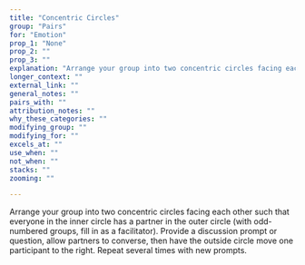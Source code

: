 ```yaml
---
title: "Concentric Circles"
group: "Pairs"
for: "Emotion"
prop_1: "None"
prop_2: ""
prop_3: ""
explanation: "Arrange your group into two concentric circles facing each other such that everyone in the inner circle has a partner in the outer circle (with odd-numbered groups, fill in as a facilitator). Provide a discussion prompt or question, allow partners to converse, then have the outside circle move one participant to the right. Repeat several times with new prompts."
longer_context: ""
external_link: ""
general_notes: ""
pairs_with: ""
attribution_notes: ""
why_these_categories: ""
modifying_group: ""
modifying_for: ""
excels_at: ""
use_when: ""
not_when: ""
stacks: ""
zooming: ""

---
```


Arrange your group into two concentric circles facing each other such that everyone in the inner circle has a partner in the outer circle (with odd-numbered groups, fill in as a facilitator). Provide a discussion prompt or question, allow partners to converse, then have the outside circle move one participant to the right. Repeat several times with new prompts.
